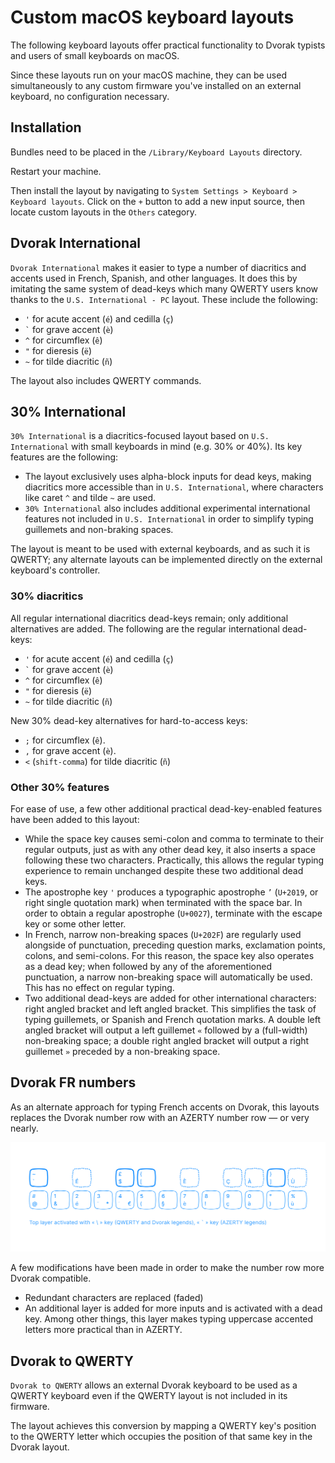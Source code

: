 # Custom macOS keyboard layouts

The following keyboard layouts offer practical functionality to Dvorak typists and users of small keyboards on macOS.

Since these layouts run on your macOS machine, they can be used simultaneously to any custom firmware you've installed on an external keyboard, no configuration necessary.

## Installation

Bundles need to be placed in the `/Library/Keyboard Layouts` directory. 

Restart your machine.

Then install the layout by navigating to `System Settings > Keyboard > Keyboard layouts`. Click on the `+` button to add a new input source, then locate custom layouts in the `Others` category.


## Dvorak International

`Dvorak International` makes it easier to type a number of diacritics and accents used in French, Spanish, and other languages. It does this by imitating the same system of dead-keys which many QWERTY users know thanks to the `U.S. International - PC` layout. These include the following:

- `'` for acute accent (`é`) and cedilla (`ç`)
- `` ` `` for grave accent (`è`)
- `^` for circumflex (`ê`)
- `"` for dieresis (`ë`)
- `~` for tilde diacritic (`ñ`)

The layout also includes QWERTY commands.


## 30% International

`30% International` is a diacritics-focused layout based on `U.S. International` with small keyboards in mind (e.g. 30% or 40%). Its key features are the following:

- The layout exclusively uses alpha-block inputs for dead keys, making diacritics more accessible than in `U.S. International`, where characters like caret `^` and tilde `~` are used.
- `30% International` also includes additional experimental international features not included in `U.S. International` in order to simplify typing guillemets and non-braking spaces.

The layout is meant to be used with external keyboards, and as such it is QWERTY; any alternate layouts can be implemented directly on the external keyboard's controller.

### 30% diacritics

All regular international diacritics dead-keys remain; only additional alternatives are added. The following are the regular international dead-keys:

- `'` for acute accent (`é`) and cedilla (`ç`)
- `` ` `` for grave accent (`è`)
- `^` for circumflex (`ê`)
- `"` for dieresis (`ë`)
- `~` for tilde diacritic (`ñ`)

New 30% dead-key alternatives for hard-to-access keys:

- `;` for circumflex (`ê`).
- `,` for grave accent (`è`).
- `<` (`shift-comma`) for tilde diacritic (`ñ`)

### Other 30% features

For ease of use, a few other additional practical dead-key-enabled features have been added to this layout:

- While the space key causes semi-colon and comma to terminate to their regular outputs, just as with any other dead key, it also inserts a  space following these two characters. Practically, this allows the regular typing experience to remain unchanged despite these two additional dead keys.
- The apostrophe key `'` produces a typographic apostrophe `’` (`U+2019`, or right single quotation mark) when terminated with the space bar. In order to obtain a regular apostrophe (`U+0027`), terminate with the escape key or some other letter.
- In French, narrow non-breaking spaces (`U+202F`) are regularly used alongside of punctuation, preceding question marks, exclamation points, colons, and semi-colons. For this reason, the space key also operates as a dead key; when followed by any of the aforementioned punctuation, a narrow non-breaking space will automatically be used. This has no effect on regular typing.
- Two additional dead-keys are added for other international characters: right angled bracket and left angled bracket. This simplifies the task of typing guillemets, or Spanish and French quotation marks. A double left angled bracket will output a left guillemet `«` followed by a (full-width) non-breaking space; a double right angled bracket will output a right guillemet `»` preceded by a non-breaking space.


## Dvorak FR numbers

As an alternate approach for typing French accents on Dvorak, this layouts replaces the Dvorak number row with an AZERTY number row — or very nearly.

![](images/dvorak-fr-numbers.svg)

A few modifications have been made in order to make the number row more Dvorak compatible.

- Redundant characters are replaced (faded)
- An additional layer is added for more inputs and is activated with a dead key. Among other things, this layer makes typing uppercase accented letters more practical than in AZERTY.


## Dvorak to QWERTY

`Dvorak to QWERTY` allows an external Dvorak keyboard to be used as a QWERTY keyboard even if the QWERTY layout is not included in its firmware.

The layout achieves this conversion by mapping a QWERTY key's position to the QWERTY letter which occupies the position of that same key in the Dvorak layout.
